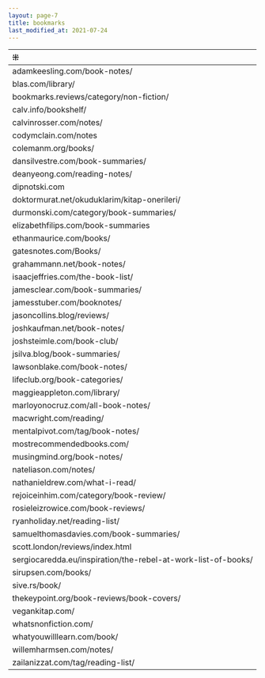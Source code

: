 ```yaml
---
layout: page-7
title: bookmarks
last_modified_at: 2021-07-24
---
```


| ⁜ |
|:---|
| adamkeesling.com/book-notes/ |
| blas.com/library/ |
| bookmarks.reviews/category/non-fiction/ |
| calv.info/bookshelf/ |  
| calvinrosser.com/notes/ |  
| codymclain.com/notes |
| colemanm.org/books/ |
| dansilvestre.com/book-summaries/ | 
| deanyeong.com/reading-notes/ |
| dipnotski.com |
| doktormurat.net/okuduklarim/kitap-onerileri/ |
| durmonski.com/category/book-summaries/ |
| elizabethfilips.com/book-summaries |
| ethanmaurice.com/books/ |
| gatesnotes.com/Books/ |
| grahammann.net/book-notes/ |
| isaacjeffries.com/the-book-list/ |
| jamesclear.com/book-summaries/ |
| jamesstuber.com/booknotes/ |
| jasoncollins.blog/reviews/ |
| joshkaufman.net/book-notes/ |
| joshsteimle.com/book-club/ |
| jsilva.blog/book-summaries/ | 
| lawsonblake.com/book-notes/ |
| lifeclub.org/book-categories/ |
| maggieappleton.com/library/ |
| marloyonocruz.com/all-book-notes/ |
| macwright.com/reading/ |
| mentalpivot.com/tag/book-notes/ |
| mostrecommendedbooks.com/ |
| musingmind.org/book-notes/ |
| nateliason.com/notes/ |
| nathanieldrew.com/what-i-read/ |
| rejoiceinhim.com/category/book-review/ |
| rosieleizrowice.com/book-reviews/ |
| ryanholiday.net/reading-list/ |
| samuelthomasdavies.com/book-summaries/ |
| scott.london/reviews/index.html |
| sergiocaredda.eu/inspiration/the-rebel-at-work-list-of-books/ |
| sirupsen.com/books/ |  
| sive.rs/book/ |
| thekeypoint.org/book-reviews/book-covers/ |
| vegankitap.com/ |
| whatsnonfiction.com/ |
| whatyouwilllearn.com/book/ |
| willemharmsen.com/notes/ |
| zailanizzat.com/tag/reading-list/ |

<br />

<!--| rogerebert.com/ |-->
<!--| ~~blog.12min.com/~~ |-->
<!--| davidnmalan.com/bookreviews/ |-->
<!--| j-dm.org/ |-->
